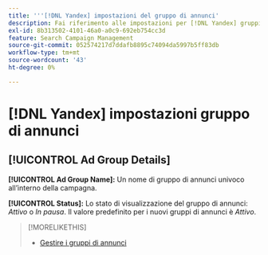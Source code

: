 ```yaml
---
title: '''[!DNL Yandex] impostazioni del gruppo di annunci'
description: Fai riferimento alle impostazioni per [!DNL Yandex] gruppi di annunci.
exl-id: 8b313502-4101-46a0-a0c9-692eb754cc3d
feature: Search Campaign Management
source-git-commit: 052574217d7ddafb8895c74094da5997b5ff83db
workflow-type: tm+mt
source-wordcount: '43'
ht-degree: 0%

---
```


# [!DNL Yandex] impostazioni gruppo di annunci

## [!UICONTROL Ad Group Details]

**[!UICONTROL Ad Group Name]:** Un nome di gruppo di annunci univoco all’interno della campagna.

**[!UICONTROL Status]:** Lo stato di visualizzazione del gruppo di annunci: *Attivo* o *In pausa*. Il valore predefinito per i nuovi gruppi di annunci è *Attivo*.

>[!MORELIKETHIS]
>
>* [Gestire i gruppi di annunci](/help/search-social-commerce/campaign-management/campaigns/ad-group-manage.md)

